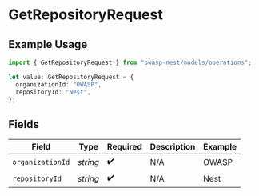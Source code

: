 # GetRepositoryRequest

## Example Usage

```typescript
import { GetRepositoryRequest } from "owasp-nest/models/operations";

let value: GetRepositoryRequest = {
  organizationId: "OWASP",
  repositoryId: "Nest",
};
```

## Fields

| Field              | Type               | Required           | Description        | Example            |
| ------------------ | ------------------ | ------------------ | ------------------ | ------------------ |
| `organizationId`   | *string*           | :heavy_check_mark: | N/A                | OWASP              |
| `repositoryId`     | *string*           | :heavy_check_mark: | N/A                | Nest               |
